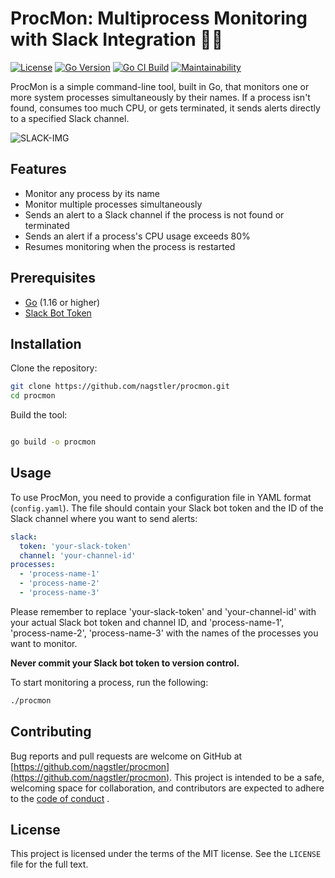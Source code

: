 # ProcMon: Multiprocess Monitoring with Slack Integration 🕵️‍♀️
[![License](https://img.shields.io/badge/License-MIT-yellow.svg)](https://opensource.org/licenses/MIT) [![Go Version](https://img.shields.io/badge/Go-1.17-blue.svg)](https://golang.org/dl/) [![Go CI Build](https://github.com/nagstler/procmon/actions/workflows/main.yml/badge.svg)](https://github.com/nagstler/procmon/actions/workflows/main.yml) [![Maintainability](https://api.codeclimate.com/v1/badges/4020d2d5bb982e89047a/maintainability)](https://codeclimate.com/github/nagstler/procmon/maintainability)

ProcMon is a simple command-line tool, built in Go, that monitors one or more system processes simultaneously by their names. If a process isn't found, consumes too much CPU, or gets terminated, it sends alerts directly to a specified Slack channel.

![SLACK-IMG](https://github.com/nagstler/procmon/assets/1298480/a61602ab-5f58-43d9-b563-216e386af486)


## Features

- Monitor any process by its name
- Monitor multiple processes simultaneously
- Sends an alert to a Slack channel if the process is not found or terminated
- Sends an alert if a process's CPU usage exceeds 80%
- Resumes monitoring when the process is restarted

## Prerequisites

- [Go](https://golang.org/dl/) (1.16 or higher)
- [Slack Bot Token](https://api.slack.com/authentication/basics)

## Installation

Clone the repository:

```bash
git clone https://github.com/nagstler/procmon.git
cd procmon
```

Build the tool:

```bash

go build -o procmon
```

## Usage

To use ProcMon, you need to provide a configuration file in YAML format (`config.yaml`). The file should contain your Slack bot token and the ID of the Slack channel where you want to send alerts:

```yaml
slack:
  token: 'your-slack-token'
  channel: 'your-channel-id'
processes:
  - 'process-name-1'
  - 'process-name-2'
  - 'process-name-3'
```

Please remember to replace 'your-slack-token' and 'your-channel-id' with your actual Slack bot token and channel ID, and 'process-name-1', 'process-name-2', 'process-name-3' with the names of the processes you want to monitor.

**Never commit your Slack bot token to version control.**

To start monitoring a process, run the following:

```bash
./procmon
```

## Contributing

Bug reports and pull requests are welcome on GitHub at [https://github.com/nagstler/procmon](https://github.com/nagstler/procmon). 
This project is intended to be a safe, welcoming space for collaboration, and contributors are expected to adhere to the [code of conduct](https://github.com/nagstler/procmon/blob/main/CODE_OF_CONDUCT.md) .

## License

This project is licensed under the terms of the MIT license. See the `LICENSE` file for the full text.
